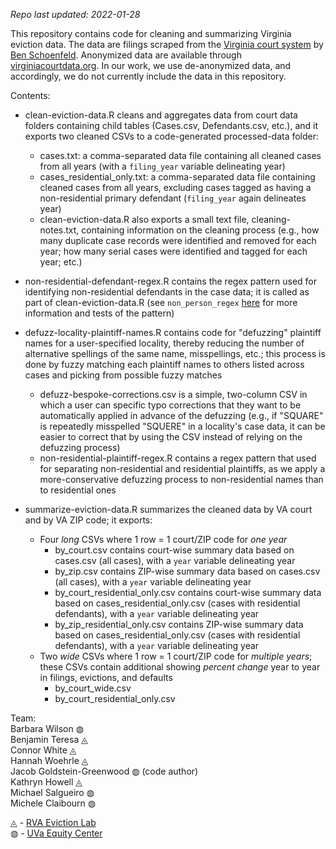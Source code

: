 _Repo last updated: 2022-01-28_

This repository contains code for cleaning and summarizing Virginia eviction data. The data are filings scraped from the [Virginia court system](www.courts.state.va.us) by [Ben Schoenfeld](https://github.com/bschoenfeld). Anonymized data are available through [virginiacourtdata.org](https://virginiacourtdata.org/). In our work, we use de-anonymized data, and accordingly, we do not currently include the data in this repository.

Contents:

- clean-eviction-data.R cleans and aggregates data from court data folders containing child tables (Cases.csv, Defendants.csv, etc.), and it exports two cleaned CSVs to a code-generated processed-data folder:
    - cases.txt: a comma-separated data file containing all cleaned cases from all years (with a `filing_year` variable delineating year)
    - cases_residential_only.txt: a comma-separated data file containing cleaned cases from all years, excluding cases tagged as having a non-residential primary defendant (`filing_year` again delineates year)
    - clean-eviction-data.R also exports a small text file, cleaning-notes.txt, containing information on the cleaning process (e.g., how many duplicate case records were identified and removed for each year; how many serial cases were identified and tagged for each year; etc.)

- non-residential-defendant-regex.R contains the regex pattern used for identifying non-residential defendants in the case data; it is called as part of clean-eviction-data.R (see `non_person_regex` [here](https://github.com/jacob-gg/manager) for more information and tests of the pattern)

- defuzz-locality-plaintiff-names.R contains code for "defuzzing" plaintiff names for a user-specified locality, thereby reducing the number of alternative spellings of the same name, misspellings, etc.; this process is done by fuzzy matching each plaintiff names to others listed across cases and picking from possible fuzzy matches
  - defuzz-bespoke-corrections.csv is a simple, two-column CSV in which a user can specific typo corrections that they want to be automatically applied in advance of the defuzzing (e.g., if "SQUARE" is repeatedly misspelled "SQUERE" in a locality's case data, it can be easier to correct that by using the CSV instead of relying on the defuzzing process)
  - non-residential-plaintiff-regex.R contains a regex pattern that used for separating non-residential and residential plaintiffs, as we apply a more-conservative defuzzing process to non-residential names than to residential ones

- summarize-eviction-data.R summarizes the cleaned data by VA court and by VA ZIP code; it exports:
    - Four _long_ CSVs where 1 row = 1 court/ZIP code for _one year_
        - by_court.csv contains court-wise summary data based on cases.csv (all cases), with a `year` variable delineating year
        - by_zip.csv contains ZIP-wise summary data based on cases.csv (all cases), with a `year` variable delineating year
        - by_court_residential_only.csv contains court-wise summary data based on cases_residential_only.csv (cases with residential defendants), with a `year` variable delineating year
        - by_zip_residential_only.csv contains ZIP-wise summary data based on cases_residential_only.csv (cases with residential defendants), with a `year` variable delineating year
    - Two _wide_ CSVs where 1 row = 1 court/ZIP code for _multiple years_; these CSVs contain additional showing *percent change* year to year in filings, evictions, and defaults
        - by_court_wide.csv
        - by_court_residential_only.csv

Team:  
Barbara Wilson &#9677;  
Benjamin Teresa &#9708;  
Connor White &#9708;  
Hannah Woehrle &#9708;  
Jacob Goldstein-Greenwood &#9677; (code author)  
Kathryn Howell &#9708;  
Michael Salgueiro &#9677;  
Michele Claibourn &#9677;  

&#9708; - [RVA Eviction Lab](https://rampages.us/rvaevictionlab/)  
&#9677; - [UVa Equity Center](https://virginiaequitycenter.org/)
